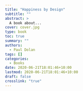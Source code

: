 ```yaml
---
title: "Happiness by Design"
subtitle: ""
abstract: >
  A book about...
cover: cover.jpg
type: book
toc: true
summary: ""
authors:
  - Paul Dolan
tags: []
categories:
  - Books
date: 2020-06-21T18:01:46+10:00
lastmod: 2020-06-21T18:01:46+10:00
draft: false
crosslink: "true"
---
```


